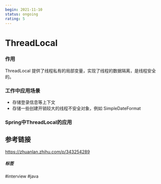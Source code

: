 ```yaml
---
begin: 2021-11-10
status: ongoing
rating: 5
---
```


# ThreadLocal

### 作用

ThreadLocal 提供了线程私有的局部变量，实现了线程的数据隔离，是线程安全的。


### 工作中应用场景

- 存储登录信息等上下文
- 存储一些创建开销较大的线程不安全对象，例如 SimpleDateFormat

### Spring中ThreadLocal的应用



## 参考链接
https://zhuanlan.zhihu.com/p/343254289

##### 标签
#interview #java 